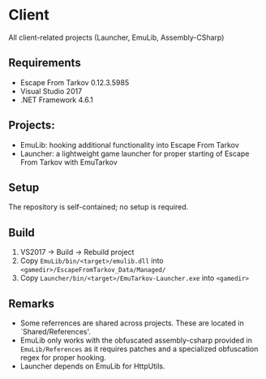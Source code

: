 # Client
All client-related projects (Launcher, EmuLib, Assembly-CSharp)

## Requirements
- Escape From Tarkov 0.12.3.5985
- Visual Studio 2017
- .NET Framework 4.6.1

## Projects:
- EmuLib: hooking additional functionality into Escape From Tarkov
- Launcher: a lightweight game launcher for proper starting of Escape From Tarkov with EmuTarkov

## Setup
The repository is self-contained; no setup is required.

## Build
1. VS2017 -> Build -> Rebuild project
2. Copy `EmuLib/bin/<target>/emulib.dll` into `<gamedir>/EscapeFromTarkov_Data/Managed/`
3. Copy `Launcher/bin/<target>/EmuTarkov-Launcher.exe` into `<gamedir>`

## Remarks
- Some referrences are shared across projects. These are located in `Shared/References'.
- EmuLib only works with the obfuscated assembly-csharp provided in `EmuLib/References` as it requires patches and a specialized obfuscation regex for proper hooking.
- Launcher depends on EmuLib for HttpUtils.
